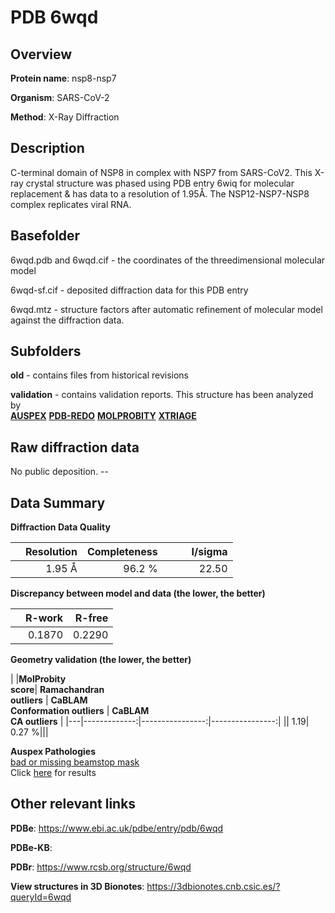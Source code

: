 # PDB 6wqd

## Overview

**Protein name**: nsp8-nsp7

**Organism**: SARS-CoV-2

**Method**: X-Ray Diffraction

## Description

C-terminal domain of NSP8 in complex with NSP7 from SARS-CoV2. This X-ray crystal structure was phased using PDB entry 6wiq for molecular replacement & has data to a resolution of 1.95Å. The NSP12-NSP7-NSP8 complex replicates viral RNA.

## Basefolder

6wqd.pdb and 6wqd.cif - the coordinates of the threedimensional molecular model

6wqd-sf.cif - deposited diffraction data for this PDB entry

6wqd.mtz - structure factors after automatic refinement of molecular model against the diffraction data.

## Subfolders



**old** - contains files from historical revisions

**validation** - contains validation reports. This structure has been analyzed by <br>[**AUSPEX**](https://github.com/thorn-lab/coronavirus_structural_task_force/tree/master/pdb/nsp8-nsp7/SARS-CoV-2/6wqd/validation/auspex) [**PDB-REDO**](https://github.com/thorn-lab/coronavirus_structural_task_force/tree/master/pdb/nsp8-nsp7/SARS-CoV-2/6wqd/validation/pdb-redo) [**MOLPROBITY**](https://github.com/thorn-lab/coronavirus_structural_task_force/tree/master/pdb/nsp8-nsp7/SARS-CoV-2/6wqd/validation/molprobity) [**XTRIAGE**](https://github.com/thorn-lab/coronavirus_structural_task_force/blob/master/pdb/nsp8-nsp7/SARS-CoV-2/6wqd/validation/Xtriage_output.log)   



## Raw diffraction data

No public deposition. --<br> 

## Data Summary
**Diffraction Data Quality**

|   | Resolution | Completeness| I/sigma |
|---|-------------:|----------------:|--------------:|
|   |1.95 Å|96.2  %|<img width=50/>22.50|

**Discrepancy between model and data (the lower, the better)**

|   | **R-work**| **R-free**   
|---|-------------:|----------------:|           
||  0.1870|  0.2290|

**Geometry validation (the lower, the better)**

|   |**MolProbity<br>score**| **Ramachandran<br>outliers** | **CaBLAM<br>Conformation outliers** | **CaBLAM<br>CA outliers** |
|---|-------------:|----------------:|----------------:|
||  1.19|  0.27 %|||

**Auspex Pathologies**<br> [bad or missing beamstop mask](https://www.auspex.de/pathol/#2)<br>Click [here](https://github.com/thorn-lab/coronavirus_structural_task_force/blob/master/pdb/nsp8-nsp7/SARS-CoV-2/6wqd/validation/auspex/6wqd_auspex_comments.txt)  for results

 



## Other relevant links 
**PDBe**:  https://www.ebi.ac.uk/pdbe/entry/pdb/6wqd

**PDBe-KB**:  
 
**PDBr**: https://www.rcsb.org/structure/6wqd 

**View structures in 3D Bionotes**: https://3dbionotes.cnb.csic.es/?queryId=6wqd

